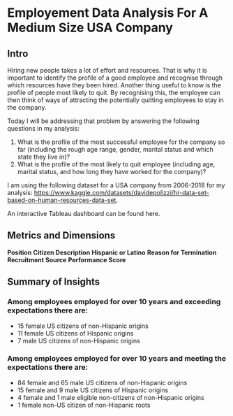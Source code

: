 # Employement Data Analysis For A Medium Size USA Company
## Intro
Hiring new people takes a lot of effort and resources. That is why it is important to identify the profile of a good employee and recognise through which resources have they been hired. 
Another thing useful to know is the profile of people most likely to quit. By recognising this, the employee can then think of ways of attracting the potentially 
quitting employees to stay in the company.

Today I will be addressing that problem by answering the following questions in my analysis:
1) What is the profile of the most successful employee for the company so far (including the rough age range, gender, marital status and which state they live in)?
2) What is the profile of the most likely to quit employee (including age, marital status, and how long they have worked for the company)?

I am using the following dataset for a USA company from 2006-2018 for my analysis:
https://www.kaggle.com/datasets/davidepolizzi/hr-data-set-based-on-human-resources-data-set.

An interactive Tableau dashboard can be found here.

## Metrics and Dimensions
**Position**
**Citizen Description**
**Hispanic or Latino**
**Reason for Termination**
**Recruitment Source**
**Performance Score**

## Summary of Insights
### Among employees employed for over 10 years and exceeding expectations there are:
- 15 female US citizens of non-Hispanic origins
- 11 female US citizens of Hispanic origins
- 7 male US citizens of non-Hispanic origins
  
### Among employees employed for over 10 years and meeting the expectations there are:
- 84 female and 65 male US citizens of non-Hispanic origins
- 15 female and 9 male US citizens of Hispanic origins
- 4 female and 1 male eligible non-citizens of non-Hispanic origins
- 1 female non-US citizen of non-Hispanic roots



